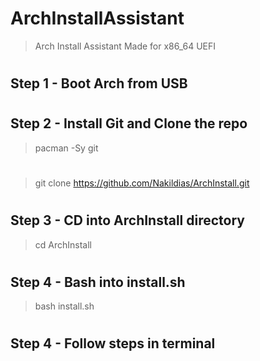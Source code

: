 # ArchInstallAssistant
> Arch Install Assistant
> Made for x86_64 UEFI
#
##  Step 1 - Boot Arch from USB
#
##  Step 2 - Install Git and Clone the repo
> pacman -Sy git
#
> git clone https://github.com/Nakildias/ArchInstall.git
#
##  Step 3 - CD into ArchInstall directory
> cd ArchInstall
#
##  Step 4 - Bash into install.sh
>bash install.sh
#
##  Step 4 - Follow steps in terminal
